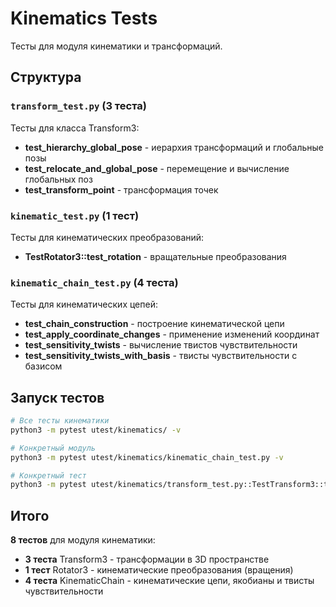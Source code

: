 # Kinematics Tests

Тесты для модуля кинематики и трансформаций.

## Структура

### `transform_test.py` (3 теста)
Тесты для класса Transform3:
- **test_hierarchy_global_pose** - иерархия трансформаций и глобальные позы
- **test_relocate_and_global_pose** - перемещение и вычисление глобальных поз
- **test_transform_point** - трансформация точек

### `kinematic_test.py` (1 тест)
Тесты для кинематических преобразований:
- **TestRotator3::test_rotation** - вращательные преобразования

### `kinematic_chain_test.py` (4 теста)
Тесты для кинематических цепей:
- **test_chain_construction** - построение кинематической цепи
- **test_apply_coordinate_changes** - применение изменений координат
- **test_sensitivity_twists** - вычисление твистов чувствительности
- **test_sensitivity_twists_with_basis** - твисты чувствительности с базисом

## Запуск тестов

```bash
# Все тесты кинематики
python3 -m pytest utest/kinematics/ -v

# Конкретный модуль
python3 -m pytest utest/kinematics/kinematic_chain_test.py -v

# Конкретный тест
python3 -m pytest utest/kinematics/transform_test.py::TestTransform3::test_hierarchy_global_pose -v
```

## Итого

**8 тестов** для модуля кинематики:
- **3 теста** Transform3 - трансформации в 3D пространстве
- **1 тест** Rotator3 - кинематические преобразования (вращения)
- **4 теста** KinematicChain - кинематические цепи, якобианы и твисты чувствительности
